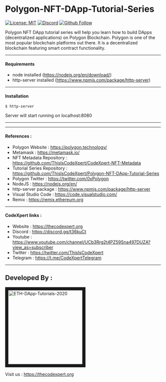 # Polygon-NFT-DApp-Tutorial-Series

[![License: MIT](https://img.shields.io/npm/l/express?color=orange)](https://opensource.org/licenses/MIT)
[![Discord](https://img.shields.io/discord/475163926187999242?logo=discord)](https://discord.gg/t36kuCt)
[![Github Follow](https://img.shields.io/github/followers/ThisIsCodeXpert?style=social)](https://github.com/ThisIsCodeXpert)


Polygon NFT DApp tutorial series will help you learn how to build DApps (decentralized applications) on Polygon Blockchain. Polygon is one of the most popular blockchain platforms out there. It is a decentralized blockchain featuring smart contract functionality.

---

#### Requirements
- node installed (https://nodejs.org/en/download/)
- http-server installed (https://www.npmjs.com/package/http-server)
---

#### Installation

```
$ http-server
```

Server will start running on localhost:8080

---


---
#### References :

- Polygon Website : https://polygon.technology/
- Metamask : https://metamask.io/
-  NFT Metadata Repository : https://github.com/ThisIsCodeXpert/CodeXpert-NFT-Metadata
- Tutorial Series Repository : https://github.com/ThisIsCodeXpert/Polygon-NFT-DApp-Tutorial-Series
- Polygon Twitter : https://twitter.com/0xPolygon
- NodeJS : https://nodejs.org/en/
- http-server package : https://www.npmjs.com/package/http-server
- Visual Studio Code : https://code.visualstudio.com/
- Remix : https://remix.ethereum.org

---
#### CodeXpert links :

- Website : https://thecodexpert.org
- Discord : https://discord.gg/t36kuCt
- Youtube : https://www.youtube.com/channel/UCb3Rrg2t4PZ59Sna497DUZA?view_as=subscriber
- Twitter : https://twitter.com/ThisIsCodeXpert
- Telegram : https://t.me/CodeXpertTelegram


---
## Developed By :
<a href="https://thecodexpert.org" target="_blank">
  <img src="https://thecodexpert.org/images/codexpert-logo.png" alt="ETH-DApp-Tutorials-2020" width="240" border="10" />
</a>

Visit us : https://thecodexpert.org
